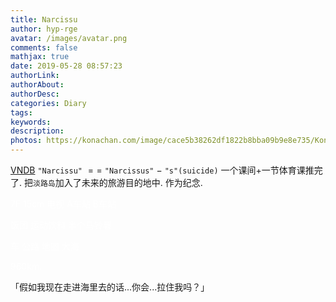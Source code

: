 ```yaml
---
title: Narcissu
author: hyp-rge
avatar: /images/avatar.png
comments: false
mathjax: true
date: 2019-05-28 08:57:23
authorLink:
authorAbout:
authorDesc:
categories: Diary
tags:
keywords:
description:
photos: https://konachan.com/image/cace5b38262df1822b8bba09b9e8e735/Konachan.com%20-%208642%20brown_eyes%20brown_hair%20logo%20loli%20long_hair%20narcissu%20pajamas%20sakura_setsumi%20tagme_%28artist%29%20white.jpg
---
```

[VNDB](https://vndb.org/v10)
`"Narcissu"` $==$ `"Narcissus"` $-$ `"s"(suicide)`
一个课间+一节体育课推完了.
把`淡路岛`加入了未来的旅游目的地中.
作为纪念.
<p><span style = "color:white">7F 15cm 电视 A车站 B车站</span></p>
<p><span style = "color:white">饭团 运动饮料 半个马铃薯</span></p>
<p><span style = "color:white">车 公路 地图 大海</span></p>
<p><span style = "color:white">960km.</span></p>
「假如我现在走进海里去的话...你会...拉住我吗？」
